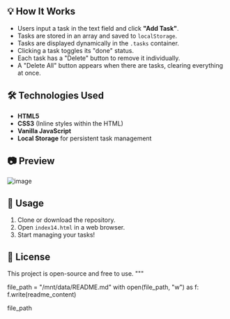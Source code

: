 
## 💡 How It Works

- Users input a task in the text field and click **"Add Task"**.
- Tasks are stored in an array and saved to `localStorage`.
- Tasks are displayed dynamically in the `.tasks` container.
- Clicking a task toggles its "done" status.
- Each task has a "Delete" button to remove it individually.
- A "Delete All" button appears when there are tasks, clearing everything at once.

## 🛠️ Technologies Used

- **HTML5**
- **CSS3** (Inline styles within the HTML)
- **Vanilla JavaScript**
- **Local Storage** for persistent task management

## 📷 Preview

![image](https://github.com/user-attachments/assets/c8fa03cb-f353-481b-b3e2-41bc2a8d9343)


## 📌 Usage

1. Clone or download the repository.
2. Open `index14.html` in a web browser.
3. Start managing your tasks!

## 📄 License

This project is open-source and free to use.
"""

file_path = "/mnt/data/README.md"
with open(file_path, "w") as f:
    f.write(readme_content)

file_path
